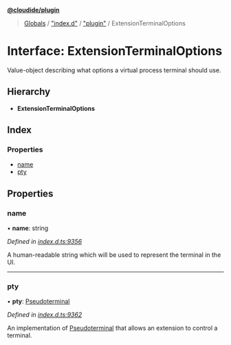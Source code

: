 **[@cloudide/plugin](../README.md)**

> [Globals](../README.md) / ["index.d"](../modules/_index_d_.md) / ["plugin"](../modules/_index_d_._plugin_.md) / ExtensionTerminalOptions

# Interface: ExtensionTerminalOptions

Value-object describing what options a virtual process terminal should use.

## Hierarchy

* **ExtensionTerminalOptions**

## Index

### Properties

* [name](_index_d_._plugin_.extensionterminaloptions.md#name)
* [pty](_index_d_._plugin_.extensionterminaloptions.md#pty)

## Properties

### name

•  **name**: string

*Defined in [index.d.ts:9356](https://github.com/shuyaqian/cloudide-plugin-api/blob/57a3a2a/index.d.ts#L9356)*

A human-readable string which will be used to represent the terminal in the UI.

___

### pty

•  **pty**: [Pseudoterminal](_index_d_._plugin_.pseudoterminal.md)

*Defined in [index.d.ts:9362](https://github.com/shuyaqian/cloudide-plugin-api/blob/57a3a2a/index.d.ts#L9362)*

An implementation of [Pseudoterminal](#Pseudoterminal) that allows an extension to
control a terminal.
